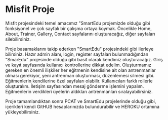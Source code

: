 # Misfit Proje

Misfit projesindeki temel amacımız "SmartEdu projemizde olduğu gibi fonksiyonel ve çok sayfalı bir çalışma ortaya koymak.
Öncelikle Home, About, Trainer, Gallery, Contact sayfalarını oluşturacağız, diğer sayfaları silebilirsiniz.

Proje basamaklarını takip ederken "SmartEdu" projesindeki gibi ilerleye bilirsiniz. Hazır admin alanı, login, register 
sayfaları bulunmadığından "SmarEdu" projesinde olduğu gibi basit olarak kendimiz oluşturacağız.
Giriş ve kayıt sayfasında kullanıcı kontrollerine dikkat edelim. Oluşturmamız gereken en önemli ilişkiler
her eğitmenin kendisine ait olan antrenmanlar olması gerekiyor, yeni antrenman oluşturması, düzenlemesi silmesi gibi.
Eğitmenlerin kendilerine özel sayfaları olabilir. Kullanıcıları farklı rollerle oluşturalım. İletişim sayfasından
mesaj gönderme işlemini yapalım. Eğitmenlerin verdikleri üyelerin aldıkları antrenmanları sıralayabilirsiniz.

Proje tamamlandıktan sonra PCAT ve SmartEdu projelerinde olduğu gibi, içerikleri kendi GitHUB hesaplarınızda 
bulundurabilir ve HEROKU ortamına yükleyebilirsiniz.
